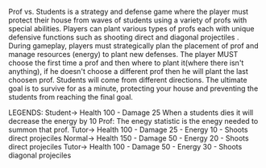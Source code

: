 Prof vs. Students is a strategy and defense game where the player must protect their house from waves of students using a variety of profs with special abilities.
Players can plant various types of profs each with unique defensive functions such as shooting direct and diagonal projectiles . 
During gameplay, players must strategically plan the placement of prof and manage resources (energy) to plant new defenses. 
The player MUST choose the first time a prof and then where to plant it(where there isn't anything), if he doesn't choose a different prof then he will plant the last choosen prof.
Students will come from different directions.
The ultimate goal is to survive for as a minute, protecting your house and preventing the students from reaching the final goal.

LEGENDS:
Student-> Health 100 - Damage 25
When a students dies it will decrease the energy by 10
Prof:
  The enegy statistic is the enegy needed to summon that prof.
    Tutor-> Health 100 - Damage 25 - Energy 10 - Shoots direct projeciles
    Normal-> Health 150 - Damage 50 - Energy 20 - Shoots direct projeciles
    Tutor-> Health 100 - Damage 50 - Energy 30 - Shoots diagonal projeciles
